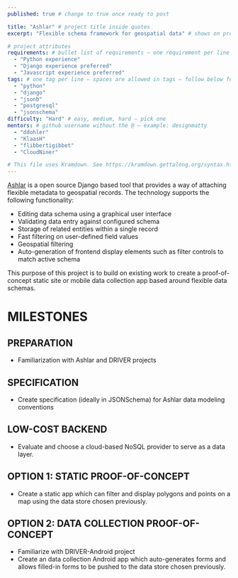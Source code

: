 ```yaml
---
published: true # change to true once ready to post

title: "Ashlar" # project title inside quotes
excerpt: "Flexible schema framework for geospatial data" # shows on project list page

# project attributes
requirements: # bullet list of requirements – one requirement per line – follow below format
  - "Python experience"
  - "Django experience preferred"
  - "Javascript experience preferred"
tags: # one tag per line – spaces are allowed in tags – follow below format
  - "python"
  - "django"
  - "jsonb"
  - "postgresql"
  - "jsonschema"
difficulty: "Hard" # easy, medium, hard – pick one
mentors: # github username without the @ – example: designmatty
  - "ddohler"
  - "KlaasH"
  - "flibbertigibbet"
  - "CloudNiner"

# This file uses Kramdown. See https://kramdown.gettalong.org/syntax.html for syntax
---
```


[Ashlar](https://github.com/azavea/ashlar) is a open source Django based tool that provides a way of attaching flexible metadata to geospatial records. The technology supports the following functionality:
- Editing data schema using a graphical user interface
- Validating data entry against configured schema
- Storage of related entities within a single record
- Fast filtering on user-defined field values
- Geospatial filtering
- Auto-generation of frontend display elements such as filter controls to match active schema


This purpose of this project is to build on existing work to create a proof-of-concept static site or mobile data collection app based around flexible data schemas.

# MILESTONES

## PREPARATION

- Familiarization with Ashlar and DRIVER projects

## SPECIFICATION

- Create specification (ideally in JSONSchema) for Ashlar data modeling conventions

## LOW-COST BACKEND

- Evaluate and choose a cloud-based NoSQL provider to serve as a data layer.

## OPTION 1: STATIC PROOF-OF-CONCEPT

- Create a static app which can filter and display polygons and points on a map using the data store chosen previously.

## OPTION 2: DATA COLLECTION PROOF-OF-CONCEPT

- Familiarize with DRIVER-Android project
- Create an data collection Android app which auto-generates forms and allows filled-in forms to be pushed to the data store chosen previously.
